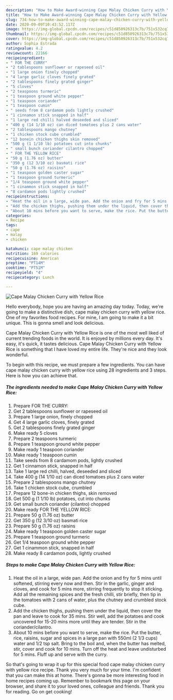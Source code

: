 ```yaml
---
description: "How to Make Award-winning Cape Malay Chicken Curry with Yellow Rice"
title: "How to Make Award-winning Cape Malay Chicken Curry with Yellow Rice"
slug: 734-how-to-make-award-winning-cape-malay-chicken-curry-with-yellow-rice
date: 2020-09-09T10:43:52.117Z
image: https://img-global.cpcdn.com/recipes/c51d850926313c7b/751x532cq70/cape-malay-chicken-curry-with-yellow-rice-recipe-main-photo.jpg
thumbnail: https://img-global.cpcdn.com/recipes/c51d850926313c7b/751x532cq70/cape-malay-chicken-curry-with-yellow-rice-recipe-main-photo.jpg
cover: https://img-global.cpcdn.com/recipes/c51d850926313c7b/751x532cq70/cape-malay-chicken-curry-with-yellow-rice-recipe-main-photo.jpg
author: Sophia Estrada
ratingvalue: 4.2
reviewcount: 22166
recipeingredient:
- " FOR THE CURRY"
- "2 tablespoons sunflower or rapeseed oil"
- "1 large onion finely chopped"
- "4 large garlic cloves finely grated"
- "2 tablespoons finely grated ginger"
- "5 cloves"
- "2 teaspoons turmeric"
- "1 teaspoon ground white pepper"
- "1 teaspoon coriander"
- "1 teaspoon cumin"
- " seeds from 8 cardamom pods lightly crushed"
- "1 cinnamon stick snapped in half"
- "1 large red chilli halved deseeded and sliced"
- "400 g (14 1/10 oz) can diced tomatoes plus 2 cans water"
- "2 tablespoons mango chutney"
- "1 chicken stock cube crumbled"
- "12 bonein chicken thighs skin removed"
- "500 g (1 1/10 lb) potatoes cut into chunks"
- " small bunch coriander cilantro chopped"
- " FOR THE YELLOW RICE"
- "50 g (1.76 oz) butter"
- "350 g (12 3/10 oz) basmati rice"
- "50 g (1.76 oz) raisins"
- "1 teaspoon golden caster sugar"
- "1 teaspoon ground turmeric"
- "1/4 teaspoon ground white pepper"
- "1 cinammon stick snapped in half"
- "8 cardamon pods lightly crushed"
recipeinstructions:
- "Heat the oil in a large, wide pan. Add the onion and fry for 5 mins until softened, stirring every now and then. Stir in the garlic, ginger and cloves, and cook for 5 mins more, stirring frequently to stop it sticking. Add all the remaining spices and the fresh chilli, stir briefly, then tip in the tomatoes with 2 cans of water, plus the chutney and crumbled stock cube."
- "Add the chicken thighs, pushing them under the liquid, then cover the pan and leave to cook for 35 mins. Stir well, add the potatoes and cook uncovered for 15-20 mins more until they are tender. Stir in the coriander/cilantro."
- "About 10 mins before you want to serve, make the rice. Put the butter, rice, raisins, sugar and spices in a large pan with 550ml (2 1/3 cups) water and 1/2 tsp salt. Bring to the boil and, when the butter has melted, stir, cover and cook for 10 mins. Turn off the heat and leave undisturbed for 5 mins. Fluff up and serve with the curry."
categories:
- Recipe
tags:
- cape
- malay
- chicken

katakunci: cape malay chicken 
nutrition: 169 calories
recipecuisine: American
preptime: "PT14M"
cooktime: "PT51M"
recipeyield: "4"
recipecategory: Lunch

---
```



![Cape Malay Chicken Curry with Yellow Rice](https://img-global.cpcdn.com/recipes/c51d850926313c7b/751x532cq70/cape-malay-chicken-curry-with-yellow-rice-recipe-main-photo.jpg)

Hello everybody, hope you are having an amazing day today. Today, we're going to make a distinctive dish, cape malay chicken curry with yellow rice. One of my favorites food recipes. For mine, I am going to make it a bit unique. This is gonna smell and look delicious.

Cape Malay Chicken Curry with Yellow Rice is one of the most well liked of current trending foods in the world. It is enjoyed by millions every day. It's easy, it's quick, it tastes delicious. Cape Malay Chicken Curry with Yellow Rice is something that I have loved my entire life. They're nice and they look wonderful.




To begin with this recipe, we must prepare a few ingredients. You can have cape malay chicken curry with yellow rice using 28 ingredients and 3 steps. Here is how you can achieve that.

<!--inarticleads1-->

##### The ingredients needed to make Cape Malay Chicken Curry with Yellow Rice:

1. Prepare  FOR THE CURRY:
1. Get 2 tablespoons sunflower or rapeseed oil
1. Prepare 1 large onion, finely chopped
1. Get 4 large garlic cloves, finely grated
1. Get 2 tablespoons finely grated ginger
1. Make ready 5 cloves
1. Prepare 2 teaspoons turmeric
1. Prepare 1 teaspoon ground white pepper
1. Make ready 1 teaspoon coriander
1. Make ready 1 teaspoon cumin
1. Take  seeds from 8 cardamom pods, lightly crushed
1. Get 1 cinnamon stick, snapped in half
1. Take 1 large red chilli, halved, deseeded and sliced
1. Take 400 g (14 1/10 oz) can diced tomatoes plus 2 cans water
1. Prepare 2 tablespoons mango chutney
1. Take 1 chicken stock cube, crumbled
1. Prepare 12 bone-in chicken thighs, skin removed
1. Get 500 g (1 1/10 lb) potatoes, cut into chunks
1. Get  small bunch coriander (cilantro) chopped
1. Make ready  FOR THE YELLOW RICE:
1. Prepare 50 g (1.76 oz) butter
1. Get 350 g (12 3/10 oz) basmati rice
1. Prepare 50 g (1.76 oz) raisins
1. Make ready 1 teaspoon golden caster sugar
1. Prepare 1 teaspoon ground turmeric
1. Get 1/4 teaspoon ground white pepper
1. Get 1 cinammon stick, snapped in half
1. Make ready 8 cardamon pods, lightly crushed




<!--inarticleads2-->

##### Steps to make Cape Malay Chicken Curry with Yellow Rice:

1. Heat the oil in a large, wide pan. Add the onion and fry for 5 mins until softened, stirring every now and then. Stir in the garlic, ginger and cloves, and cook for 5 mins more, stirring frequently to stop it sticking. Add all the remaining spices and the fresh chilli, stir briefly, then tip in the tomatoes with 2 cans of water, plus the chutney and crumbled stock cube.
1. Add the chicken thighs, pushing them under the liquid, then cover the pan and leave to cook for 35 mins. Stir well, add the potatoes and cook uncovered for 15-20 mins more until they are tender. Stir in the coriander/cilantro.
1. About 10 mins before you want to serve, make the rice. Put the butter, rice, raisins, sugar and spices in a large pan with 550ml (2 1/3 cups) water and 1/2 tsp salt. Bring to the boil and, when the butter has melted, stir, cover and cook for 10 mins. Turn off the heat and leave undisturbed for 5 mins. Fluff up and serve with the curry.




So that's going to wrap it up for this special food cape malay chicken curry with yellow rice recipe. Thank you very much for your time. I'm confident that you can make this at home. There's gonna be more interesting food in home recipes coming up. Remember to bookmark this page on your browser, and share it to your loved ones, colleague and friends. Thank you for reading. Go on get cooking!
